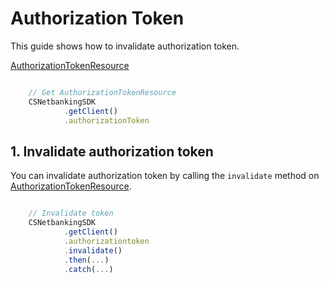 # Authorization Token

This guide shows how to invalidate authorization token.

[AuthorizationTokenResource](../lib/authorization-tokne/authorization-token.ts)

```javascript

    // Get AuthorizationTokenResource
    CSNetbankingSDK
            .getClient()
            .authorizationToken

```

## 1. Invalidate authorization token

You can invalidate authorization token by calling the `invalidate` method on [AuthorizationTokenResource](../lib/authorization-tokne/authorization-token.ts).

```javascript

    // Invalidate token
    CSNetbankingSDK
            .getClient()
            .authorizationtoken
            .invalidate()
            .then(...)
            .catch(...)

```